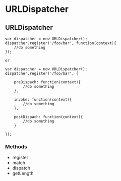 URLDispatcher
=======================================



## URLDispatcher

	var dispatcher = new URLDispatcher();
	dispatcher.register('/foo/bar', function(context){
		//do something
	});

	or

	var dispatcher = new URLDispatcher();
	dispatcher.register('/foo/bar', {

		preDispach: function(context){
			//do something
		},

		invoke: function(context){
			//do something
		},

		postDispach: function(context){
			//do something
		}

	});

### Methods

* register
* match
* dispatch
* getLength